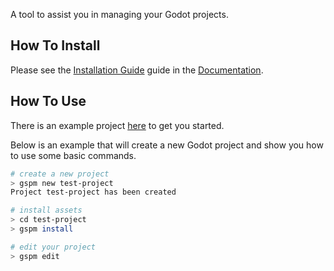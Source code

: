 A tool to assist you in managing your Godot projects.

## How To Install
Please see the [Installation Guide](https://gs-project-manager-docs.readthedocs.io/en/latest/install.html) guide in the [Documentation](https://gs-project-manager-docs.readthedocs.io/en/latest/index.html).

## How To Use
There is an example project [here](https://gs-project-manager-docs.readthedocs.io/en/latest/tappy.html) to get you started.

Below is an example that will create a new Godot project and show you how to use some basic commands.
```bash
# create a new project
> gspm new test-project
Project test-project has been created

# install assets
> cd test-project 
> gspm install

# edit your project
> gspm edit 
```


